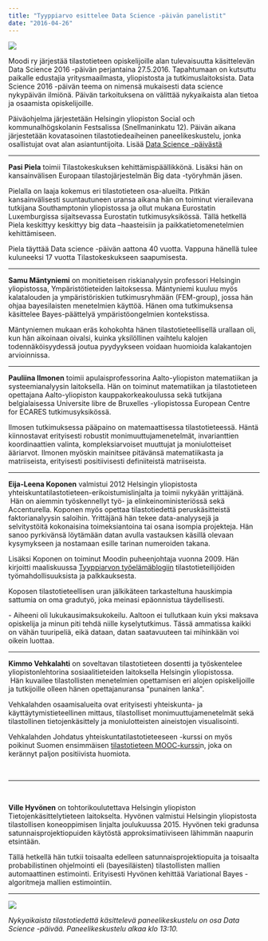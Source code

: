 ```yaml
---
title: "Tyyppiarvo esittelee Data Science -päivän panelistit"
date: "2016-04-26"
---
```


![](https://lh3.googleusercontent.com/hC-iGU2_dyKvhBpoK3lSm8Lar8jRVDKeFd3zFPn-bSGWmIeSXew6U9gi7IvQagn09IYHIOyc5JIldMd7_2JRCK4yHbFo8QmExU2X4iA5osLo1DsaXc60-BtSTirnfPTAMjwuyRcYdMfVXUg2AlD1yelIF8XJSM89qQIv5LOLiysD7uUoMi1-DJCq66dHQalbHTmxaMdlxTAKoodvB0GacCwcdNcKph7HrQUKPbdDAcHvs90SHtO3h8dkAQqVqSbhUVpsNqxNapLTmmUBnKeLaBYf6_D8TNhXBIAjZjYu3Zl4lGLpvJyMXi7Fb0Kvr6Mpc6SUk78EOmbZSXZqjqiSobt-3NS0ydjWvKDyDVDpZUSzJAftmxxWk0dHJJ8abQyD5iQzeDqj0eHeJsGQK7CNerLCsxlastdpi8YWhEavv6uzkoKffHNqr0Yqe7Z-VGJ6FZ_dJ9H2xX3tyfvPX_6jIZgTftAQ24a1E5weEumBWW67KbBLngUmQ__8ElImytIi5TfBxNF8vry76vVFnE_Bn0QX7YyTeAxllJVEjrDsw3dJZyT_hvrDHjuQdZQnezU7XYqj=w1316-h790-no)

Moodi ry järjestää tilastotieteen opiskelijoille alan tulevaisuutta käsittelevän Data Science 2016 -päivän perjantaina 27.5.2016. Tapahtumaan on kutsuttu paikalle edustajia yritysmaailmasta, yliopistosta ja tutkimuslaitoksista. Data Science 2016 -päivän teema on nimensä mukaisesti data science nykypäivän ilmiönä. Päivän tarkoituksena on välittää nykyaikaista alan tietoa ja osaamista opiskelijoille.

Päiväohjelma järjestetään Helsingin yliopiston Social och kommunalhögskolanin Festsalissa (Snellmaninkatu 12). Päivän aikana järjestetään kovatasoinen tilastotiedeaiheinen paneelikeskustelu, jonka osallistujat ovat alan asiantuntijoita. Lisää [Data Science -päivästä](https://www.facebook.com/events/739103072898233/)

* * *

**Pasi Piela** toimii Tilastokeskuksen kehittämispäällikkönä. Lisäksi hän on kansainvälisen Europaan tilastojärjestelmän Big data -työryhmän jäsen.

Pielalla on laaja kokemus eri tilastotieteen osa-alueilta. Pitkän kansainvälisesti suuntautuneen uransa aikana hän on toiminut vierailevana tutkijana Southamptonin yliopistossa ja ollut mukana Eurostatin Luxemburgissa sijaitsevassa Eurostatin tutkimusyksikössä. Tällä hetkellä Piela keskittyy keskittyy big data –haasteisiin ja paikkatietomenetelmien kehittämiseen.

Piela täyttää Data science -päivän aattona 40 vuotta. Vappuna hänellä tulee kuluneeksi 17 vuotta Tilastokeskukseen saapumisesta.

* * *

**Samu Mäntyniemi** on monitieteisen riskianalyysin professori Helsingin yliopistossa, Ympäristötieteiden laitoksessa. Mäntyniemi kuuluu myös kalatalouden ja ympäristöriskien tutkimusryhmään (FEM-group), jossa hän ohjaa bayesilaisten menetelmien käyttöä. Hänen oma tutkimuksensa käsittelee Bayes-päättelyä ympäristöongelmien kontekstissa.

Mäntyniemen mukaan eräs kohokohta hänen tilastotieteellisellä urallaan oli, kun hän aikoinaan oivalsi, kuinka yksilöllinen vaihtelu kalojen todennäköisyydessä joutua pyydyykseen voidaan huomioida kalakantojen arvioinnissa.

* * *

**Pauliina Ilmonen** toimii apulaisprofessorina Aalto-yliopiston matematiikan ja systeemianalyysin laitoksella. Hän on toiminut matematiikan ja tilastotieteen opettajana Aalto-yliopiston kauppakorkeakoulussa sekä tutkijana belgialaisessa Universite libre de Bruxelles -yliopistossa European Centre for ECARES tutkimusyksikössä.

Ilmosen tutkimuksessa pääpaino on matemaattisessa tilastotieteessä. Häntä kiinnostavat erityisesti robustit monimuuttujamenetelmät, invarianttien koordinaattien valinta, kompleksiarvoiset muuttujat ja moniulotteiset ääriarvot. Ilmonen myöskin mainitsee pitävänsä matematiikasta ja matriiseista, erityisesti positiivisesti definiiteistä matriiseista.

* * *

**Eija-Leena Koponen** valmistui 2012 Helsingin yliopistosta yhteiskuntatilastotieteen-erikoistumislinjalta ja toimii nykyään yrittäjänä.  Hän on aiemmin työskennellyt työ- ja elinkeinoministeriössä sekä Accenturella. Koponen myös opettaa tilastotiedettä peruskäsitteistä faktorianalyysin saloihin. Yrittäjänä hän tekee data-analyysejä ja selvitystöitä kokonaisina toimeksiantoina tai osana isompia projekteja. Hän sanoo pyrkivänsä löytämään datan avulla vastauksen käsillä olevaan kysymykseen ja nostamaan esille tarinan numeroiden takana.

Lisäksi Koponen on toiminut Moodin puheenjohtaja vuonna 2009. Hän kirjoitti maaliskuussa [Tyyppiarvon työelämäblogiin](http://tyyppiarvo.com/2016/03/tyoelamablogi-eija-leena-koponen-kirjoittaa-tilastotieteilijan-palkkauksesta/) tilastotieteilijöiden työmahdollisuuksista ja palkkauksesta.

Koposen tilastotieteellisen uran jälkikäteen tarkasteltuna hauskimpia sattumia on oma gradutyö, joka meinasi epäonnistua täydellisesti.

\- Aiheeni oli lukukausimaksukokeilu. Aaltoon ei tullutkaan kuin yksi maksava opiskelija ja minun piti tehdä niille kyselytutkimus. Tässä ammatissa kaikki on vähän tuuripeliä, eikä dataan, datan saatavuuteen tai mihinkään voi oikein luottaa.

* * *

**Kimmo Vehkalahti** on soveltavan tilastotieteen dosentti ja työskentelee yliopistonlehtorina sosiaalitieteiden laitoksella Helsingin yliopistossa.  Hän kuvailee tilastollisten menetelmien opettamisen eri alojen opiskelijoille ja tutkijoille olleen hänen opettajanuransa "punainen lanka".

Vehkalahden osaamisalueita ovat erityisesti yhteiskunta- ja käyttäytymistieteellinen mittaus, tilastolliset monimuuttujamenetelmät sekä tilastollinen tietojenkäsittely ja moniulotteisten aineistojen visualisointi.

Vehkalahden Johdatus yhteiskuntatilastotieteeseen -kurssi on myös poikinut Suomen ensimmäisen [tilastotieteen MOOC-kurssi](http://tyyppiarvo.com/2016/02/tilastotiede-nain-syntyi-suomen-ensimmainen-tilasto-mooc/)n, joka on kerännyt paljon positiivista huomiota.

 

* * *

 

**Ville Hyvönen** on tohtorikoulutettava Helsingin yliopiston Tietojenkäsittelytieteen laitokselta. Hyvönen valmistui Helsingin yliopistosta tilastollisen koneoppimisen linjalta joulukuussa 2015. Hyvönen teki gradunsa satunnaisprojektiopuiden käytöstä approksimatiiviseen lähimmän naapurin etsintään.

Tällä hetkellä hän tutkii toisaalta edelleen satunnaisprojektiopuita ja toisaalta probabilistinen ohjelmointi eli (bayesiläisten) tilastollisten mallien automaattinen estimointi. Erityisesti Hyvönen kehittää Variational Bayes -algoritmeja mallien estimointiin.

* * *

![](https://lh3.googleusercontent.com/TYO5UeX_cB6whn7gggIffSWk1vkkSLUcFKoPZsQ8Q5bQgEMVn8UbtrHTpUqn3Aj-NAJwJOT1hFyPEvnzATKqBcohe_JTFLrXWEVsgOvHK8Gm1Wv6xE4JupWyfCQTGDz8RgYnzME1WOSlkbdXnhO6pLC4470FhP_SNKmbFrpGKQiYXkgf0M5qnIFTWuik2xp1HthHWXmgoj7NKNJOX99hf_CDadwnSK1BgWTRT0nv4So1U_yXnhkIVrDGKKnQI1cqHoTQKN1zv0VHPBxqRM3oVChZ9QpPwFsLVWvSsAC2hNeOFx35E0R7u1tlgBebvMAAzNF-vzRzWb2CKmghhiu6kVJAgTvgJYbM-eIcaW7IeDjNz0SJtUm6zdjefUMnnWB72qfKUFdNBDPR3ZRA7Ow2WdpBANkYT5v77tpQIKtqV7EyFMQ4d3OqN8MOkKEbmT6fnl0M1j94LpzlxSX2V2YPwlOW_WjfqBA5xUhmmdbrM48nXNU97MfVW-ZTiW8WOKjPnM0Kmdm9V--CiA6-WmisZ2BG51K1o5AURdg-KEs7MmlUlzYskD8l4GnFeLXo1fm4N1uc=w851-h315-no)

_Nykyaikaista tilastotiedettä käsittelevä paneelikeskustelu on osa Data Science -päivää. Paneelikeskustelu alkaa klo 13:10._
